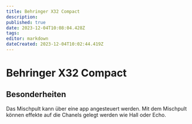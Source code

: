 ```yaml
---
title: Behringer X32 Compact
description: 
published: true
date: 2023-12-04T10:08:04.428Z
tags: 
editor: markdown
dateCreated: 2023-12-04T10:02:44.419Z
---
```


# Behringer X32 Compact
## Besonderheiten
Das Mischpult kann über eine app angesteuert werden.
Mit dem Mischpult können effekte auf die Chanels gelegt werden wie Hall oder Echo.